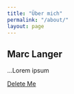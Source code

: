 ```yaml
---
title: "Über mich"
permalink: "/about/"
layout: page
---
```


## Marc Langer

...Lorem ipsum

[Delete Me](deleteme)